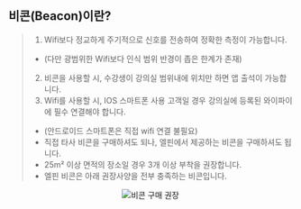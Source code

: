 ## 비콘(Beacon)이란?

>1. Wifi보다 정교하게 주기적으로 신호를 전송하여 정확한 측정이 가능합니다.
> * (다만 광범위한 Wifi보다 인식 범위 반경이 좁은 한계가 존재)
>2. 비콘을 사용할 시,  수강생이 강의실 범위내에 위치만 하면 앱 출석이 가능합니다.
>3. Wifi를 사용할 시, IOS 스마트폰 사용 고객일 경우 강의실에 등록된 와이파이에 필수 연결해야 합니다.
> * (안드로이드 스마트폰은 직접 wifi 연결 불필요)
> * 직접 타사 비콘을 구매하셔도 되나, 엘핀에서 제공하는 비콘을 구매하셔도 됩니다.
> * 25m² 이상 면적의 장소일 경우 3개 이상 부착을 권장합니다.
> * 엘핀 비콘은 아래 권장사양을 전부 충족하는 비콘입니다.

<p align = "center">
<img alt="비콘 구매 권장" src="https://github.com/user-attachments/assets/7a2b328f-fe40-4f12-83f6-3c25c640a3fd">
<p/>
